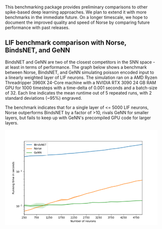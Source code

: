 This benchmarking package provides preliminary comparisons to 
other spike-based deep learning approaches.
We plan to extend it with more benchmarks in the immediate future.
On a longer timescale, we hope to document the improved quality and speed
of Norse by comparing future performance with past releases.

## LIF benchmark comparison with Norse, BindsNET, and GeNN
BindsNET and GeNN are two of the closest competitors in the SNN space - at
least in terms of performance.
The graph below shows a benchmark between Norse, BindsNET, and GeNN simulating
poisson encoded input to a linearly weighted layer of LIF neurons. The simulation ran on a
AMD Ryzen Threadripper 3960X 24-Core machine with a NVIDIA RTX 3090 24 GB RAM GPU for 1000 
timesteps with a time-delta of 0.001 seconds and a batch-size of 32.
Each line indicates the mean runtime out of 5 repeated runs, with 2 standard deviations (~95%) engraved.

The benchmark indicates that for a single layer of <= 5000 LIF neurons, Norse outperforms BindsNET by a factor of >10, rivals GeNN for smaller layers, but fails to keep up with GeNN's precompiled GPU code for larger layers.

![](lif_benchmark.png)
